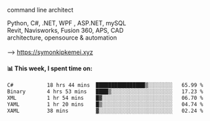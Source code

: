 command line architect

Python, C#, .NET, WPF , ASP.NET, mySQL <br>
Revit, Navisworks, Fusion 360, APS, CAD <br>
architecture, opensource & automation<br>
<br>
--> https://symonkipkemei.xyz

#### 📊 This week, I spent time on:
<!--START_SECTION:waka-->

```txt
C#           18 hrs 44 mins  ████████████████▒░░░░░░░░   65.99 %
Binary       4 hrs 53 mins   ████▒░░░░░░░░░░░░░░░░░░░░   17.23 %
XML          1 hr 54 mins    █▓░░░░░░░░░░░░░░░░░░░░░░░   06.70 %
YAML         1 hr 20 mins    █▒░░░░░░░░░░░░░░░░░░░░░░░   04.74 %
XAML         38 mins         ▓░░░░░░░░░░░░░░░░░░░░░░░░   02.24 %
```

<!--END_SECTION:waka-->
